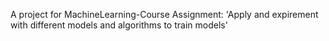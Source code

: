 A project for MachineLearning-Course
Assignment: 'Apply and expirement with different models and algorithms to train models'
